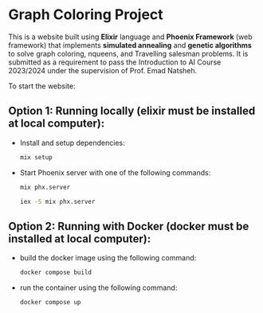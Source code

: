 # Graph Coloring Project

This is a website built using **Elixir** language and **Phoenix Framework** (web framework) that implements **simulated annealing** and **genetic algorithms** to solve graph coloring, nqueens, and Travelling salesman problems. It is submitted as a requirement to pass the Introduction to AI Course 2023/2024 under the supervision of Prof. Emad Natsheh.

To start the website:

## Option 1: Running locally (elixir must be installed at local computer):

* Install and setup dependencies:
  
  ```bash
  mix setup
  ```
  
* Start Phoenix server with one of the following commands:
  
  ```bash
  mix phx.server
  ``` 

  ```bash
  iex -S mix phx.server
  ```
  
## Option 2: Running with Docker (docker must be installed at local computer):

* build the docker image using the following command:
  
  ```bash
  docker compose build
  ```
  
* run the container using the following command:

  ```bash
  docker compose up
  ```